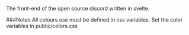 The front-end of the open source discord written in svelte.


###Notes
All colours use must be defined in css variables. Set the color variables in public/colors.css